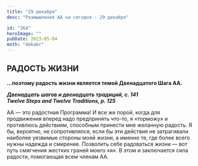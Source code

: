 ```yaml
---
title: "29 декабря"
desc: "Размышления АА на сегодня - 29 декабря"

id: "364"
heroImage: ""
pubDate: 2023-05-04
moth: "dekabr"
---
```


## РАДОСТЬ ЖИЗНИ

**…поэтому радость жизни является темой Двенадцатого Шага АА.**

**_Двенадцать шагов и двенадцать традиций, с. 141  
Twelve Steps and Twelve Traditions, p. 125_**

АА — это радостная Программа! И все же порой, когда для продвижения вперед
надо предпринять что-то, я «торможу» и противлюсь действиям, способным
принести мне желанную радость. Я бы, вероятно, не сопротивлялся, если бы эти
действия не затрагивали наиболее уязвимые стороны моей жизни, а именно те, где
более всего нужны надежда и смирение. Позволить себе радоваться жизни — вот
путь смягчения жестких граней моего «я». В этом и заключается сила радости,
помогающая всем членам АА.
